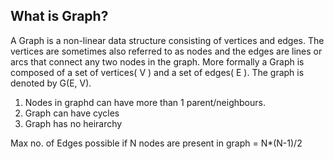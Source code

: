 ## What is Graph?

A Graph is a non-linear data structure consisting of vertices and edges. The vertices are sometimes also referred to as nodes and the edges are lines or arcs that connect any two nodes in the graph. More formally a Graph is composed of a set of vertices( V ) and a set of edges( E ). The graph is denoted by G(E, V).

1. Nodes in graphd can have more than 1 parent/neighbours.
2. Graph can have cycles
3. Graph has no heirarchy

Max no. of Edges possible if N nodes are present in graph = N\*(N-1)/2
